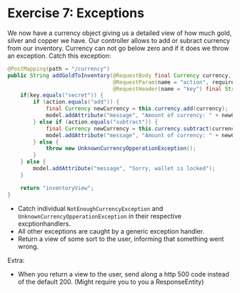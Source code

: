 # Exercise 7: Exceptions

We now have a currency object giving us a detailed view of how much gold, silver and copper we have. Our controller allows to add or subract currency from our inventory. Currency can not go below zero and if it does we throw an exception. Catch this exception:

```java
@PostMapping(path = "/currency")
public String addGoldToInventory(@RequestBody final Currency currency,
                                 @RequestParam(name = "action", required = false, defaultValue = "add") final String action,
                                 @RequestHeader(name = "key") final String key, final Model model) throws Exception {
    if(key.equals("secret")) {
        if (action.equals("add")) {
            final Currency newCurrency = this.currency.add(currency);
            model.addAttribute("message", "Amount of currency: " + newCurrency);
        } else if (action.equals("subtract")) {
            final Currency newCurrency = this.currency.subtract(currency);
            model.addAttribute("message", "Amount of currency: " + newCurrency);
        } else {
            throw new UnknownCurrencyOpperationException();
        }
    } else {
        model.addAttribute("message", "Sorry, wallet is locked");
    }

    return "inventoryView";
}
```

* Catch individual `NotEnoughCurrencyException` and `UnknownCurrencyOpperationException` in their respective excptionhandlers.
* All other exceptions are caught by a generic exception handler.
* Return a view of some sort to the user, informing that something went wrong.

Extra:

* When you return a view to the user, send along a http 500 code instead of the default 200. (Might require you to you a ResponseEntity)
